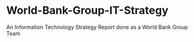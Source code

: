 # World-Bank-Group-IT-Strategy

An Information Technology Strategy Report done as a World Bank Group Team
